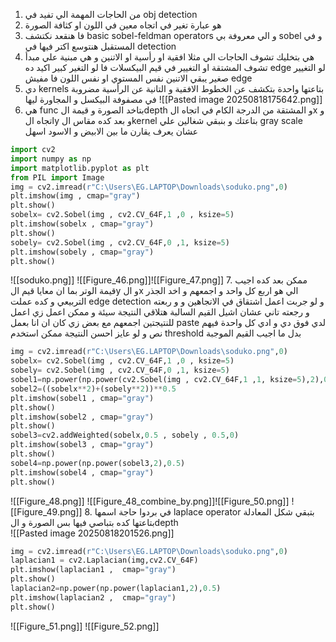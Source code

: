 1. من الحاجات المهمة الي تفيد في obj detection 
2. هو عبارة تغير في اتجاه معين في اللون او كثافة الصورة
3. فا هنقعد نكتشف basic sobel-feldman operators  و الي معروفة بي sobel و في المستقبل هنتوسع اكتر فيها في detection 
4. هي بتخليك تشوف الحاجات الي مثلا افقية او رأسية او الاتنين  و هي مبنية علي مبدأ تشوف المشتقة او التغيير في قيم البيكسلات فا لو التغير كبير اكيد ده edge  لو التغيير صغير يبقي الاتنين نفس المستوي او نفس اللون فا  مفيش edge 
5. دي kernels  بتاعتها واحدة بتكشف عن الخطوط الافقية و التانية عن الرأسية  مضروبة في مصفوفة البيكسل و المجاورة ليها
![[Pasted image 20250818175642.png]]
6. هي func بتاخد الصورة و قيمة الdepth  و المشتقة من الدرجة الكام في اتجاه الx و اتجاه الy و بعد كده مقاس الkernel بتاعتك و بنبقي شغالين علي gray scale  عشان يعرف يقارن ما بين الابيض و الاسود اسهل
```python
import cv2
import numpy as np
import matplotlib.pyplot as plt
from PIL import Image
img = cv2.imread(r"C:\Users\EG.LAPTOP\Downloads\soduko.png",0)
plt.imshow(img , cmap="gray")
plt.show()
sobelx= cv2.Sobel(img , cv2.CV_64F,1 ,0 , ksize=5)
plt.imshow(sobelx , cmap="gray")
plt.show()
sobely= cv2.Sobel(img , cv2.CV_64F,0 ,1, ksize=5)
plt.imshow(sobely , cmap="gray")
plt.show()
```
![[soduko.png]]
![[Figure_46.png]]![[Figure_47.png]]
7. ممكن بعد كده اجيب قيمة الوتر بما ان معايا قيم الy و الx الي هو اربع كل واحد و اجمعهم و اخد الجذر التربيعي و  كده عملت edge detection  و لو جربت اعمل اشتقاق في الاتجاهين و و ربعته و رجعته تاني عشان اشيل القيم السالبة هتلاقي النتيجة سيئة  و ممكن اعمل زي اعمل للنتيجتين اجمعهم مع بعض زي كان ان انا بعمل paste لدي فوق دي و ادي كل واحدة فيهم نص و لو عايز احسن النتيجة ممكن استخدم threshold  بدل ما اجيب القيم الموجبة  
```python
img = cv2.imread(r"C:\Users\EG.LAPTOP\Downloads\soduko.png",0)
sobelx= cv2.Sobel(img , cv2.CV_64F,1 ,0 , ksize=5)
sobely= cv2.Sobel(img , cv2.CV_64F,0 ,1, ksize=5)
sobel1=np.power(np.power(cv2.Sobel(img , cv2.CV_64F,1 ,1, ksize=5),2),0.5)
sobel2=((sobelx**2)+(sobely**2))**0.5
plt.imshow(sobel1 , cmap="gray")
plt.show()
plt.imshow(sobel2 , cmap="gray")
plt.show()
sobel3=cv2.addWeighted(sobelx,0.5 , sobely , 0.5,0)
plt.imshow(sobel3 , cmap="gray")
plt.show()
sobel4=np.power(np.power(sobel3,2),0.5)
plt.imshow(sobel4 , cmap="gray")
plt.show()
```
![[Figure_48.png]]
![[Figure_48_combine_by.png]]![[Figure_50.png]]
![[Figure_49.png]]
8. في بردوا حاجة اسمها laplace operator  بتبقي شكل المعادلة بتاعتها كده بتباصي فيها بس الصورة و الdepth  
![[Pasted image 20250818201526.png]]
```python
img = cv2.imread(r"C:\Users\EG.LAPTOP\Downloads\soduko.png",0)
laplacian1 = cv2.Laplacian(img,cv2.CV_64F)
plt.imshow(laplacian1 ,  cmap="gray")
plt.show()
laplacian2=np.power(np.power(laplacian1,2),0.5)
plt.imshow(laplacian2 ,  cmap="gray")
plt.show()
```
![[Figure_51.png]]
![[Figure_52.png]]
